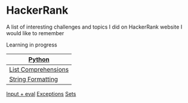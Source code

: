 # HackerRank

A list of interesting challenges and topics I did on HackerRank website I would like to remember

Learning in progress


[Python](https://github.com/Ysoroko/HackerRank/tree/master/Python) | 
-------------|
[List Comprehensions](https://github.com/Ysoroko/HackerRank/blob/master/Python/list_comprehensions.py) | 
[String Formatting](https://github.com/Ysoroko/HackerRank/blob/master/Python/string_formatting.py) |
[Input + eval](https://github.com/Ysoroko/HackerRank/blob/master/Python/input.py)
[Exceptions](https://github.com/Ysoroko/HackerRank/blob/master/Python/exceptions.py)
[Sets](https://github.com/Ysoroko/HackerRank/blob/master/Python/sets.py)


